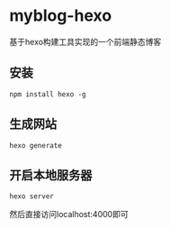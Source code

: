 # myblog-hexo

基于hexo构建工具实现的一个前端静态博客

## 安装

    npm install hexo -g

## 生成网站

    hexo generate

 ## 开启本地服务器
 
    hexo server 

然后直接访问localhost:4000即可

 



